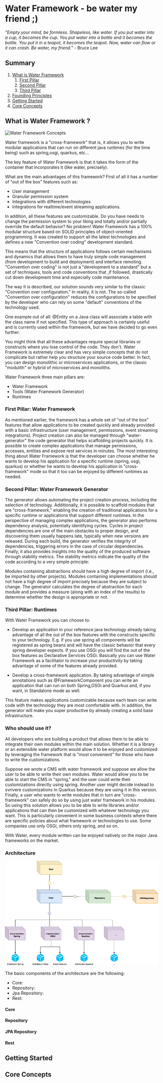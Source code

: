 
# Water Framework - be water my friend ;)
 *"Empty your mind, be formless. Shapeless, like water. If you put water into a cup, it becomes the cup. You put water into a bottle and it becomes the bottle. You put it in a teapot, it becomes the teapot. Now, water can flow or it can crash. Be water, my friend."* - Bruce Lee

## Summary
1. [What is Water Framework](#introduction)
    1. [First Pillar]()
    2. [Second Pillar]()
    3. [Third Pillar]()
2. [Founding Principles](#principles)
3. [Getting Started](#getting-started)
4. [Core Concepts](#core-concepts)

##  What is Water Framework ? <a name="introduction"></a>

![Water Framework Concepts](https://github.com/Water-Framework/.github/blob/main/profile/images/water-framework-concepts-v2.png/water-framework-concepts-v2.png)

Water framework is a "cross-framework" that is, it allows you to write modular applications that can run on different java runtimes (for the time being) such as spring,osgi, quarkus, etc...

The key feature of Water Framework is that it takes the form of the container that incorporates it (like water, precisely).

What are the main advantages of this framework? First of all it has a number of "out of the box" features such as:

* User management
* Granular permission system
* Integrations with different technologies
* Integrations for realtime/event streaming applications. 

In addition, all these features are customizable. Do you have needs to change the permission system to your liking and totally and/or partially override the default behavior? No problem! Water Framework has a 100% modular structure based on SOLID principles of object-oriented programming.
It was created to support all the latest technologies and defines a new "Convention over coding" development standard.

This means that the structure of applications follows certain mechanisms and dynamics that allows them to have truly simple code management (from development to build and deployment) and interface remoting.
"Convention over coding" is not just a "development to a standard" but a set of techniques, tools and code conventions that ,if followed, drastically cut down development time and especially code maintenance.

The way it is described, our solution sounds very similar to the classic "Convention over configuration." In reality, it is not.
The so-called "Convention over configuration" reduces the configurations to be specified by the developer who can rely on some "default" conventions of the technology used.

One example out of all: @Entity on a Java class will associate a table with the class name if not specified.
This type of approach is certainly useful and is currently used within the framework, but we have decided to go even further.

You might think that all these advantages require special libraries or constructs where you lose control of the code. They don't. Water Framework is extremely clear and has very simple concepts that do not complicate but rather help you structure your source code better.
In fact, you can design monolithic or microservices applications, or the classic "modulith" or hybrid of microservices and monoliths.

Water Framework three main pillars are:

* Water Framework
* Tools (Water Framework Generator)
* Runtimes

### First Pillar: Water Framework

As mentioned earlier, the framework has a whole set of "out of the box" features that allow applications to be created quickly and already provided with a basic infrastructure (user management, permissions, event streaming integrations). Project creation can also be managed through "water-generator" the code generator that helps scaffolding projects quickly.
It is possible to create complex applications that manage permissions, accesses, entities and expose rest services in minutes.
The most interesting thing about Water Framework is that the developer can choose whether he wants to develop his application for a specific runtime (spring, osgi, quarkus) or whether he wants to develop his application in "cross-framework" mode so that it too can be enjoyed by different runtimes as needed.

### Second Pillar: Water Framework Generator

The generator allows automating the project creation process, including the selection of technology. Additionally, it is possible to scaffold modules that are "cross-framework," enabling the creation of traditional applications for a specific runtime or applications that support different runtimes.
In the perspective of managing complex applications, the generator also performs dependency analysis, potentially identifying cycles. Cycles in project dependencies are one of the main obstacles to proper design, and discovering them usually happens late, typically when new versions are released.
During each build, the generator verifies the integrity of dependencies, triggering errors in the case of circular dependencies.
Finally, it also provides insights into the quality of the produced software through stability metrics.
The stability metrics indicate the quality of the code according to a very simple principle:

Modules containing abstractions should have a high degree of import (i.e., be imported by other projects).
Modules containing implementations should not have a high degree of import precisely because they are subject to change.
The generator calculates the degree of abstraction for each module and provides a measure (along with an index of the results) to determine whether the design is appropriate or not.

### Third Pillar: Runtimes

With Water Framework you can choose to:

- Develop an application in your reference java technology already taking advantage of all the out of the box features with the constructs specific to your technology. E.g. if you use spring all components will be registered as spring beans and will have the classic behavior that every spring developer expects. 
  If you use OSGi you will find the out of the box features as Declarative Services OSGi. Basically you can use Water Framework as a facilitator to increase your productivity by taking advantage of some of the features already provided.

- Develop a cross-framework application. By taking advantage of simple annotations such as @FrameworkComponent you can write an application that can run on both Spring,OSGi and Quarkus and, if you want, in Standalone mode as well.

This feature makes applications customizable because each team can write code with the technology they are most comfortable with. In addition, the generator will make you super productive by already creating a solid base infrastructure.

### Who should use it?

All developers who are building a product that allows them to be able to integrate their own modules within the main solution.
Whether it is a library or an extensible water platform would allow it to be enjoyed and customized by leveraging the framework that is "most convenient" for those who have to write the customizations.

Suppose we wrote a CMS with water framework and suppose we allow the user to be able to write their own modules. Water would allow you to be able to start the CMS in "spring," and the user could write their customizations directly using spring.
Another user might decide instead to svrivere customizations in Quarkus because they are using it in this version.
Finally, a user who wants to write modules that in turn are "cross-framework" can safely do so by using just water framework in his modules.
So using this solution allows you to be able to write libraries and/or applications that can then be customized with whatever technology you want. This is particularly convenient in some business contexts where there are specific policies about what framework or technologies to use. Some companies use only OSGi, others only spring, and so on.

With Water, every module written can be enjoyed natively on the major Java frameworks on the market.

### Architecture

![Water Ark](https://github.com/Water-Framework/.github/blob/main/profile/images/water-high-ark.png)

The basic components of the architecture are the following:

- Core:
- Repository:
- Jpa Repository:
- Rest: 

#### Core

#### Repository

#### JPA Repository

#### Rest

##  Getting Started <a name="getting-started"></a>

##  Core Concepts <a name="core-concepts"></a>









